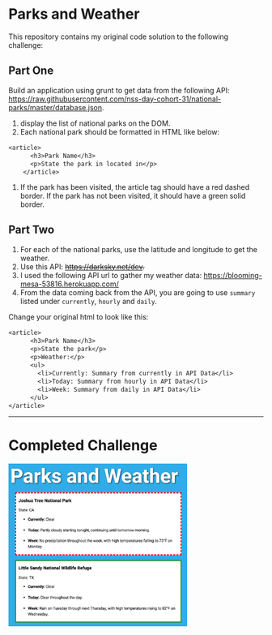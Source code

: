 # Parks and Weather

This repository contains my original code solution to the following challenge:

## Part One

Build an application using grunt to get data from the following API: https://raw.githubusercontent.com/nss-day-cohort-31/national-parks/master/database.json.

1. display the list of national parks on the DOM.
1. Each national park should be formatted in HTML like below:

```
<article>
      <h3>Park Name</h3>
      <p>State the park in located in</p>
    </article>
```

1. If the park has been visited, the article tag should have a red dashed border. If the park has not been visited, it should have a green solid border.

## Part Two

1. For each of the national parks, use the latitude and longitude to get the weather.
1. Use this API: ~~https://darksky.net/dev.~~
1. I used the following API url to gather my weather data:
https://blooming-mesa-53816.herokuapp.com/
1. From the data coming back from the API, you are going to use `summary` listed under `currently`, `hourly` and `daily`.

Change your original html to look like this:

```
<article>
      <h3>Park Name</h3>
      <p>State the park</p>
      <p>Weather:</p>
      <ul>
        <li>Currently: Summary from currently in API Data</li>
        <li>Today: Summary from hourly in API Data</li>
        <li>Week: Summary from daily in API Data</li>
      </ul>
</article>
```


---
# Completed Challenge
<img src="https://github.com/BryanNilsen/ParksAndWeather/blob/master/parks-weather-image.png" width="70%" alt="Parks and Weather">
